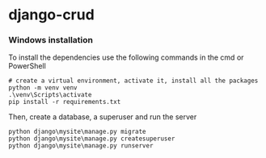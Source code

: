 # django-crud
### Windows installation
To install the dependencies use the following commands in the cmd or PowerShell
```
# create a virtual environment, activate it, install all the packages
python -m venv venv
.\venv\Scripts\activate
pip install -r requirements.txt
```

Then, create a database, a superuser and run the server
```
python django\mysite\manage.py migrate
python django\mysite\manage.py createsuperuser
python django\mysite\manage.py runserver
```
